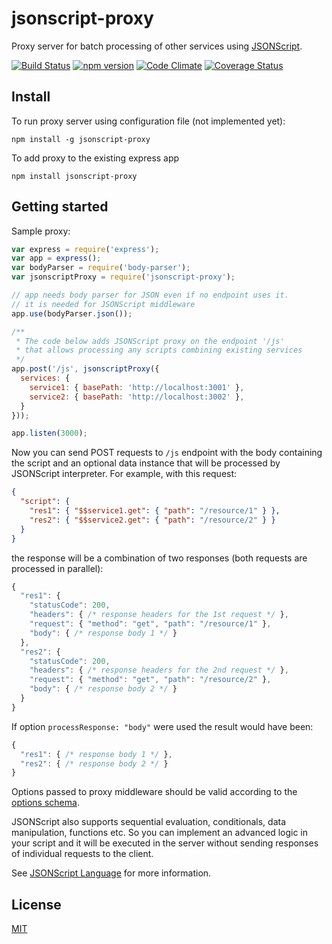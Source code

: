 # jsonscript-proxy

Proxy server for batch processing of other services using [JSONScript](https://github.com/JSONScript/jsonscript).

[![Build Status](https://travis-ci.org/JSONScript/jsonscript-proxy.svg?branch=master)](https://travis-ci.org/JSONScript/jsonscript-proxy)
[![npm version](https://badge.fury.io/js/jsonscript-proxy.svg)](https://www.npmjs.com/package/jsonscript-proxy)
[![Code Climate](https://codeclimate.com/github/JSONScript/jsonscript-proxy/badges/gpa.svg)](https://codeclimate.com/github/JSONScript/jsonscript-proxy)
[![Coverage Status](https://coveralls.io/repos/github/JSONScript/jsonscript-proxy/badge.svg?branch=master)](https://coveralls.io/github/JSONScript/jsonscript-proxy?branch=master)


## Install

To run proxy server using configuration file (not implemented yet):

```
npm install -g jsonscript-proxy
```

To add proxy to the existing express app

```
npm install jsonscript-proxy
```


## Getting started

Sample proxy:

```JavaScript
var express = require('express');
var app = express();
var bodyParser = require('body-parser');
var jsonscriptProxy = require('jsonscript-proxy');

// app needs body parser for JSON even if no endpoint uses it.
// it is needed for JSONScript middleware
app.use(bodyParser.json());

/**
 * The code below adds JSONScript proxy on the endpoint '/js'
 * that allows processing any scripts combining existing services
 */
app.post('/js', jsonscriptProxy({
  services: {
    service1: { basePath: 'http://localhost:3001' },
    service2: { basePath: 'http://localhost:3002' },
  }
}));

app.listen(3000);
```

Now you can send POST requests to `/js` endpoint with the body containing the script and an optional data instance that will be processed by JSONScript interpreter. For example, with this request:

```json
{
  "script": {
    "res1": { "$$service1.get": { "path": "/resource/1" } },
    "res2": { "$$service2.get": { "path": "/resource/2" } }
  }
}
```

the response will be a combination of two responses (both requests are processed in parallel):

```javascript
{
  "res1": {
    "statusCode": 200,
    "headers": { /* response headers for the 1st request */ },
    "request": { "method": "get", "path": "/resource/1" },
    "body": { /* response body 1 */ }
  },
  "res2": {
    "statusCode": 200,
    "headers": { /* response headers for the 2nd request */ },
    "request": { "method": "get", "path": "/resource/2" },
    "body": { /* response body 2 */ }
  }
}
```

If option `processResponse: "body"` were used the result would have been:

```javascript
{
  "res1": { /* response body 1 */ },
  "res2": { /* response body 2 */ }
}
```

Options passed to proxy middleware should be valid according to the [options schema](https://github.com/JSONScript/jsonscript-proxy/blob/master/config_schema.json).

JSONScript also supports sequential evaluation, conditionals, data manipulation, functions etc. So you can implement an advanced logic in your script and it will be executed in the server without sending responses of individual requests to the client.

See [JSONScript Language](https://github.com/JSONScript/jsonscript/blob/master/LANGUAGE.md) for more information.


## License

[MIT](https://github.com/JSONScript/jsonscript-proxy/blob/master/LICENSE)
